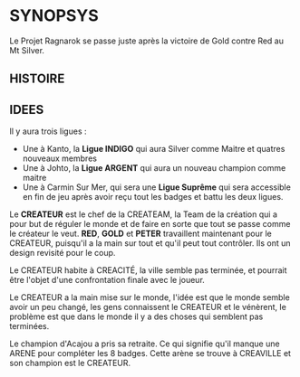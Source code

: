 SYNOPSYS
========

Le Projet Ragnarok se passe juste après la victoire de Gold contre Red au Mt Silver.

HISTOIRE
--------

IDEES
-----
Il y aura trois ligues :
- Une à Kanto, la **Ligue INDIGO** qui aura Silver comme Maitre et quatres nouveaux membres
- Une à Johto, la **Ligue ARGENT** qui aura un nouveau champion comme maitre
- Une à Carmin Sur Mer, qui sera une **Ligue Suprême** qui sera accessible en fin de jeu après avoir reçu tout les badges et battu les deux ligues.

Le **CREATEUR** est le chef de la CREATEAM, la Team de la création qui a pour but de réguler le monde et de faire en sorte que tout se passe comme le créateur le veut.
**RED**, **GOLD** et **PETER** travaillent maintenant pour le CREATEUR, puisqu'il a la main sur tout et qu'il peut tout contrôler.
Ils ont un design revisité pour le coup.

Le CREATEUR habite à CREACITÉ, la ville semble pas terminée, et pourrait être l'objet d'une confrontation finale avec le joueur.

Le CREATEUR a la main mise sur le monde, l'idée est que le monde semble avoir un peu changé, les gens connaissent le CREATEUR et le vénèrent, 
le problème est que dans le monde il y a des choses qui semblent pas terminées.

Le champion d'Acajou a pris sa retraite. Ce qui signifie qu'il manque une ARENE pour compléter les 8 badges. Cette arène se trouve à CREAVILLE et son champion est le CREATEUR.

